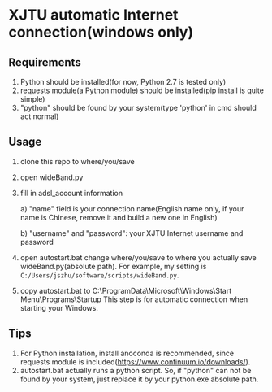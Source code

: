 # XJTU automatic Internet connection(windows only)

## Requirements
1. Python should be installed(for now, Python 2.7 is tested only)
2. requests module(a Python module) should be installed(pip install is quite simple)
3. "python" should be found by your system(type 'python' in cmd should act normal)

## Usage
1. clone this repo to where/you/save

2. open wideBand.py

3. fill in adsl_account information

	a) "name" field is your connection name(English name only, if your name is Chinese, remove it and build a new one in English)

	b) "username" and "password": your XJTU Internet username and password

4. open autostart.bat
change where/you/save to where you actually save wideBand.py(absolute path). For example, my setting is `C:/Users/jszhu/software/scripts/wideBand.py`.

5. copy autostart.bat to C:\ProgramData\Microsoft\Windows\Start Menu\Programs\Startup
This step is for automatic connection when starting your Windows.

## Tips
1. For Python installation, install anoconda is recommended, since requests module is included(https://www.continuum.io/downloads/).
2. autostart.bat actually runs a python script. So, if "python" can not be found by your system, just replace it by your python.exe absolute path.